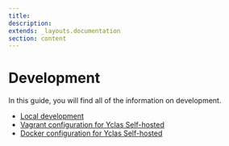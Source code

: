 ```yaml
---
title:
description:
extends: _layouts.documentation
section: content
---
```


# Development

In this guide, you will find all of the information on development.

*   [Local development](/docs/development-how-to-develop-on-local)
*   [Vagrant configuration for Yclas Self-hosted](/docs/development-vagrant-configuration)
*   [Docker configuration for Yclas Self-hosted](/docs/development-docker-configuration)
